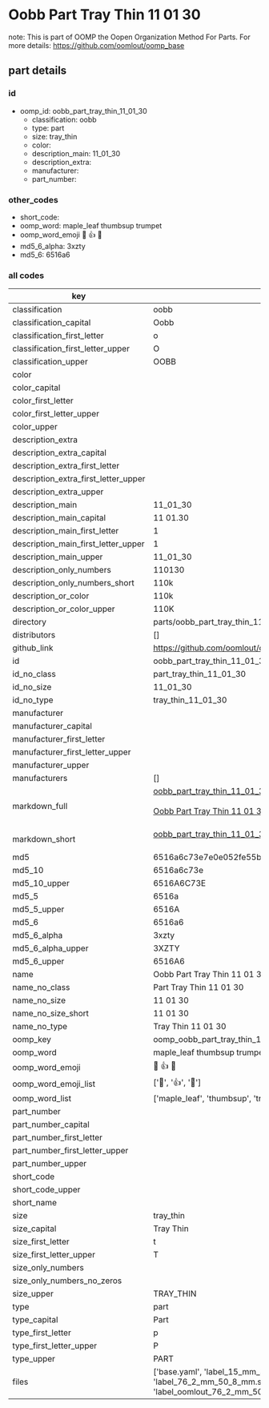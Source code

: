 # Oobb Part Tray Thin 11 01 30  

note: This is part of OOMP the Oopen Organization Method For Parts. For more details: https://github.com/oomlout/oomp_base

##  part details





### id
* oomp_id: oobb_part_tray_thin_11_01_30
  * classification: oobb
  * type: part
  * size: tray_thin
  * color: 
  * description_main: 11_01_30
  * description_extra: 
  * manufacturer: 
  * part_number: 

### other_codes
* short_code: 
* oomp_word: maple_leaf thumbsup trumpet
* oomp_word_emoji :maple_leaf: :thumbsup: :trumpet:
* md5_6_alpha: 3xzty
* md5_6: 6516a6

### all codes 
| key | value |  
| --- | --- |  
| classification | oobb |  
| classification_capital | Oobb |  
| classification_first_letter | o |  
| classification_first_letter_upper | O |  
| classification_upper | OOBB |  
| color |  |  
| color_capital |  |  
| color_first_letter |  |  
| color_first_letter_upper |  |  
| color_upper |  |  
| description_extra |  |  
| description_extra_capital |  |  
| description_extra_first_letter |  |  
| description_extra_first_letter_upper |  |  
| description_extra_upper |  |  
| description_main | 11_01_30 |  
| description_main_capital | 11 01.30 |  
| description_main_first_letter | 1 |  
| description_main_first_letter_upper | 1 |  
| description_main_upper | 11_01_30 |  
| description_only_numbers | 110130 |  
| description_only_numbers_short | 110k |  
| description_or_color | 110k |  
| description_or_color_upper | 110K |  
| directory | parts/oobb_part_tray_thin_11_01_30 |  
| distributors | [] |  
| github_link | https://github.com/oomlout/oomlout_oomp_part_src/tree/main/parts/oobb_part_tray_thin_11_01_30/working |  
| id | oobb_part_tray_thin_11_01_30 |  
| id_no_class | part_tray_thin_11_01_30 |  
| id_no_size | 11_01_30 |  
| id_no_type | tray_thin_11_01_30 |  
| manufacturer |  |  
| manufacturer_capital |  |  
| manufacturer_first_letter |  |  
| manufacturer_first_letter_upper |  |  
| manufacturer_upper |  |  
| manufacturers | [] |  
| markdown_full | [oobb_part_tray_thin_11_01_30](https://github.com/oomlout/oomlout_oomp_part_src/tree/main/parts/oobb_part_tray_thin_11_01_30/working)<br>[](https://github.com/oomlout/oomlout_oomp_part_src/tree/main/parts/oobb_part_tray_thin_11_01_30/working)<br>[Oobb Part Tray Thin 11 01 30](https://github.com/oomlout/oomlout_oomp_part_src/tree/main/parts/oobb_part_tray_thin_11_01_30/working)<br><br> |  
| markdown_short | [oobb_part_tray_thin_11_01_30](https://github.com/oomlout/oomlout_oomp_part_src/tree/main/parts/oobb_part_tray_thin_11_01_30/working)<br><br> |  
| md5 | 6516a6c73e7e0e052fe55b6bec6548db |  
| md5_10 | 6516a6c73e |  
| md5_10_upper | 6516A6C73E |  
| md5_5 | 6516a |  
| md5_5_upper | 6516A |  
| md5_6 | 6516a6 |  
| md5_6_alpha | 3xzty |  
| md5_6_alpha_upper | 3XZTY |  
| md5_6_upper | 6516A6 |  
| name | Oobb Part Tray Thin 11 01 30 |  
| name_no_class | Part Tray Thin 11 01 30 |  
| name_no_size | 11 01 30 |  
| name_no_size_short | 11 01 30 |  
| name_no_type | Tray Thin 11 01 30 |  
| oomp_key | oomp_oobb_part_tray_thin_11_01_30 |  
| oomp_word | maple_leaf thumbsup trumpet |  
| oomp_word_emoji | :maple_leaf: :thumbsup: :trumpet: |  
| oomp_word_emoji_list | [':maple_leaf:', ':thumbsup:', ':trumpet:'] |  
| oomp_word_list | ['maple_leaf', 'thumbsup', 'trumpet'] |  
| part_number |  |  
| part_number_capital |  |  
| part_number_first_letter |  |  
| part_number_first_letter_upper |  |  
| part_number_upper |  |  
| short_code |  |  
| short_code_upper |  |  
| short_name |  |  
| size | tray_thin |  
| size_capital | Tray Thin |  
| size_first_letter | t |  
| size_first_letter_upper | T |  
| size_only_numbers |  |  
| size_only_numbers_no_zeros |  |  
| size_upper | TRAY_THIN |  
| type | part |  
| type_capital | Part |  
| type_first_letter | p |  
| type_first_letter_upper | P |  
| type_upper | PART |  
| files | ['base.yaml', 'label_15_mm_30_mm.pdf', 'label_15_mm_30_mm.svg', 'label_76_2_mm_50_8_mm.pdf', 'label_76_2_mm_50_8_mm.svg', 'label_oomlout_76_2_mm_50_8_mm.pdf', 'label_oomlout_76_2_mm_50_8_mm.svg', 'readme.md', 'working.json', 'working.yaml'] |  
